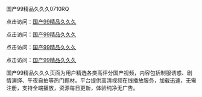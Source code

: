国产99精品久久久0710RQ

点击访问：<a href="https://heiliaoll4qsx.pages.dev">国产99精品久久久</a> 

点击访问：<a href="https://heiliaoll4qsx.pages.dev">国产99精品久久久</a> 

点击访问：<a href="https://heiliaoll4qsx.pages.dev">国产99精品久久久</a> 

点击访问：<a href="https://heiliaoll4qsx.pages.dev">国产99精品久久久</a>

国产99精品久久久页面为用户精选各类高评分国产视频，内容包括制服诱惑、剧情演绎、午夜自拍等热门题材。平台提供高清视频在线播放服务，加载迅速，无需注册，支持全端播放，资源每日更新，体验纯净无广告。

<span style="display:none;">[Canonical link](https://github.com/I20250710/So11)</span>
